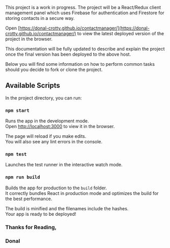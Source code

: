 This project is a work in progress.
The project will be a React/Redux client management panel which uses Firebase for authentication and Firestore for storing contacts in a secure way.

Open [https://donal-crotty.github.io/contactmanager/](https://donal-crotty.github.io/contactmanager/) to view the latest deployed version of the project in the browser.

This documentation will be fully updated to describe and explain the project once the final version has been deployed to the above host.

Below you will find some information on how to perform common tasks should you decide to fork or clone the project.<br>
## Available Scripts

In the project directory, you can run:

### `npm start`

Runs the app in the development mode.<br>
Open [http://localhost:3000](http://localhost:3000) to view it in the browser.

The page will reload if you make edits.<br>
You will also see any lint errors in the console.

### `npm test`

Launches the test runner in the interactive watch mode.<br>


### `npm run build`

Builds the app for production to the `build` folder.<br>
It correctly bundles React in production mode and optimizes the build for the best performance.

The build is minified and the filenames include the hashes.<br>
Your app is ready to be deployed!


### Thanks for Reading,
### Donal

